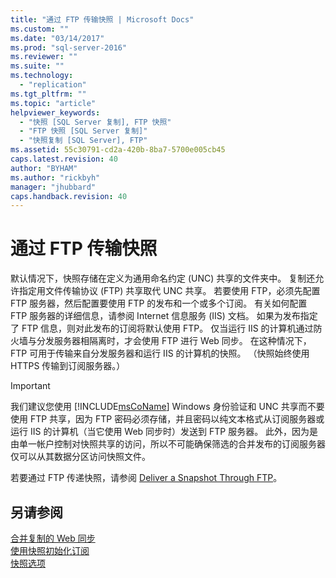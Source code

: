```yaml
---
title: "通过 FTP 传输快照 | Microsoft Docs"
ms.custom: ""
ms.date: "03/14/2017"
ms.prod: "sql-server-2016"
ms.reviewer: ""
ms.suite: ""
ms.technology: 
  - "replication"
ms.tgt_pltfrm: ""
ms.topic: "article"
helpviewer_keywords: 
  - "快照 [SQL Server 复制], FTP 快照"
  - "FTP 快照 [SQL Server 复制]"
  - "快照复制 [SQL Server], FTP"
ms.assetid: 55c30791-cd2a-420b-8ba7-5700e005cb45
caps.latest.revision: 40
author: "BYHAM"
ms.author: "rickbyh"
manager: "jhubbard"
caps.handback.revision: 40
---
```

# 通过 FTP 传输快照
  默认情况下，快照存储在定义为通用命名约定 (UNC) 共享的文件夹中。 复制还允许指定用文件传输协议 (FTP) 共享取代 UNC 共享。 若要使用 FTP，必须先配置 FTP 服务器，然后配置要使用 FTP 的发布和一个或多个订阅。 有关如何配置 FTP 服务器的详细信息，请参阅 Internet 信息服务 (IIS) 文档。 如果为发布指定了 FTP 信息，则对此发布的订阅将默认使用 FTP。 仅当运行 IIS 的计算机通过防火墙与分发服务器相隔离时，才会使用 FTP 进行 Web 同步。 在这种情况下，FTP 可用于传输来自分发服务器和运行 IIS 的计算机的快照。 （快照始终使用 HTTPS 传输到订阅服务器。）  
  
> [!IMPORTANT]  
>  我们建议您使用 [!INCLUDE[msCoName](../../includes/msconame-md.md)] Windows 身份验证和 UNC 共享而不要使用 FTP 共享，因为 FTP 密码必须存储，并且密码以纯文本格式从订阅服务器或运行 IIS 的计算机（当它使用 Web 同步时）发送到 FTP 服务器。 此外，因为是由单一帐户控制对快照共享的访问，所以不可能确保筛选的合并发布的订阅服务器仅可以从其数据分区访问快照文件。  
  
 若要通过 FTP 传递快照，请参阅 [Deliver a Snapshot Through FTP](../../relational-databases/replication/publish/deliver-a-snapshot-through-ftp.md)。  
  
## 另请参阅  
 [合并复制的 Web 同步](../../relational-databases/replication/web-synchronization-for-merge-replication.md)   
 [使用快照初始化订阅](../../relational-databases/replication/initialize-a-subscription-with-a-snapshot.md)   
 [快照选项](../../relational-databases/replication/snapshot-options.md)  
  
  